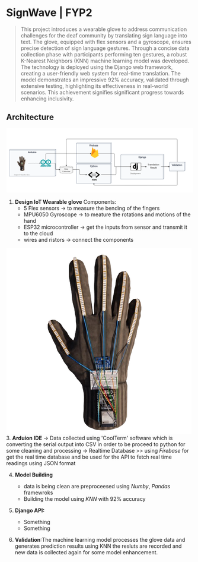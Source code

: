 # SignWave | FYP2

> This project introduces a wearable glove to address communication challenges for the deaf community by translating sign language into text. The glove, equipped with flex sensors and a gyroscope, ensures precise detection of sign language gestures. Through a concise data collection phase with participants performing ten gestures, a robust K-Nearest Neighbors (KNN) machine learning model was developed. The technology is deployed using the Django web framework, creating a user-friendly web system for real-time translation. The model demonstrates an impressive 92% accuracy, validated through extensive testing, highlighting its effectiveness in real-world scenarios. This achievement signifies significant progress towards enhancing inclusivity.

##  Architecture
![SpectreOra Arch Screenshot](./Arch.png)

1. **Design IoT Wearable glove**
   Components:
   - 5 Flex sensors -> to measure the bending of the fingers
   - MPU6050 Gyroscope -> to meature the rotations and motions of the hand
   - ESP32 microcontroller -> get the inputs from sensor and transmit it to the cloud
   - wires and ristors -> connect the components
     
![GOLVE](./glove.png)
3. **Arduion IDE** 
   -> Data collected using 'CoolTerm' software which is converting the serial output into CSV in order to be proceed to python for some cleaning and processing
   -> Realtime Database  >> using *Firebase* for get the real time database and be used for the API to fetch real time readings using JSON format
   
4. **Model Building**
   - data is being clean are preproceesed using *Numby*, *Pandas* framewroks
   - Building the model using *KNN* with 92% accuracy

5. **Django API:**
   - Something
   - Something 
   
7. **Validation**:The machine learning model processes the glove data and generates prediction results using KNN the resluts are recorded and new data is collected again for some model enhancement.
